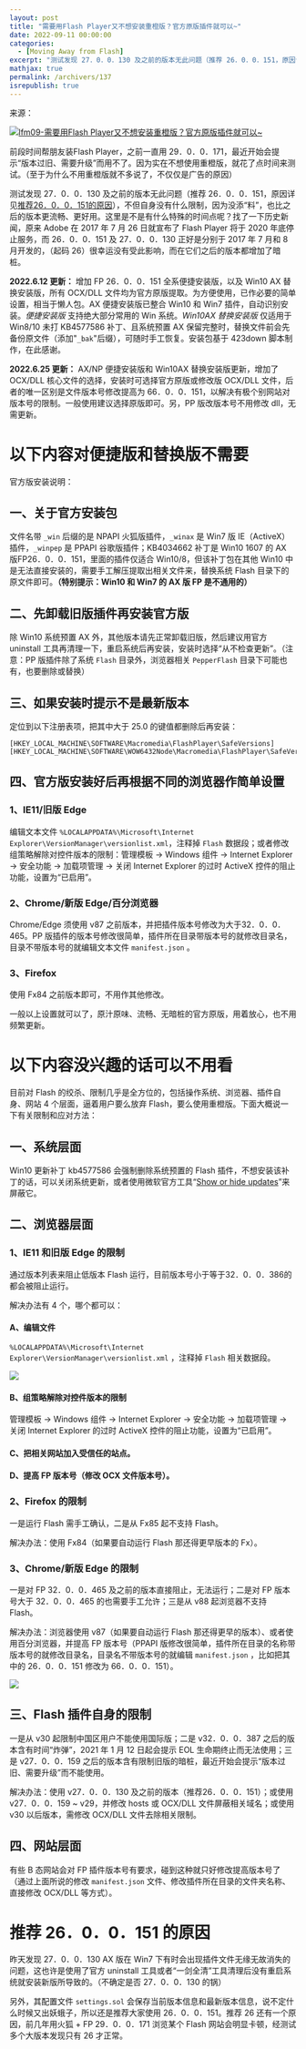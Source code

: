 ```yaml
---
layout: post
title: "需要用Flash Player又不想安装重橙版？官方原版插件就可以~"
date: 2022-09-11 00:00:00
categories: 
  - [Moving Away from Flash]
excerpt: "测试发现 27．0．0．130 及之前的版本无此问题（推荐 26．0．0．151，原因详见推荐26．0．0．151的原因），不但自身没有什么限制，因为没添“料”，也比之后的版本更流畅、更好用。"
mathjax: true
permalink: /archivers/137
isrepublish: true
---
```


来源：

[![lfm09-需要用Flash Player又不想安装重橙版？官方原版插件就可以~](https://img.shields.io/badge/lfm09-%E9%9C%80%E8%A6%81%E7%94%A8Flash%20Player%E5%8F%88%E4%B8%8D%E6%83%B3%E5%AE%89%E8%A3%85%E9%87%8D%E6%A9%99%E7%89%88%EF%BC%9F%E5%AE%98%E6%96%B9%E5%8E%9F%E7%89%88%E6%8F%92%E4%BB%B6%E5%B0%B1%E5%8F%AF%E4%BB%A5~-brightgreen)](https://bbs.pcbeta.com/viewthread-1933780-1-1.html)

前段时间帮朋友装Flash Player，之前一直用 29．0．0．171，最近开始会提示“版本过旧、需要升级”而用不了。因为实在不想使用重橙版，就花了点时间来测试。（至于为什么不用重橙版就不多说了，不仅仅是广告的原因）

测试发现 27．0．0．130 及之前的版本无此问题（推荐 26．0．0．151，原因详见[推荐26．0．0．151的原因](#%E6%8E%A8%E8%8D%90-2600151-%E7%9A%84%E5%8E%9F%E5%9B%A0)），不但自身没有什么限制，因为没添“料”，也比之后的版本更流畅、更好用。这里是不是有什么特殊的时间点呢？找了一下历史新闻，原来 Adobe 在 2017 年 7 月 26 日就宣布了 Flash Player 将于 2020 年底停止服务，而 26．0．0．151 及 27．0．0．130 正好是分别于 2017 年 7 月和 8 月开发的，（起码 26）很幸运没有受此影响，而在它们之后的版本都增加了暗桩。

**2022.6.12 更新：** 增加 FP 26．0．0．151 全系便捷安装版，以及 Win10 AX 替换安装版，所有 OCX/DLL 文件均为官方原版提取。为方便使用，已作必要的简单设置，相当于懒人包。AX 便捷安装版已整合 Win10 和 Win7 插件，自动识别安装。*便捷安装版* 支持绝大部分常用的 Win 系统。*Win10AX 替换安装版* 仅适用于 Win8/10 未打 KB4577586 补丁、且系统预置 AX 保留完整时，替换文件前会先备份原文件（添加"```_bak```"后缀），可随时手工恢复。安装包基于 423down 脚本制作，在此感谢。

**2022.6.25 更新：** AX/NP 便捷安装版和 Win10AX 替换安装版更新，增加了 OCX/DLL 核心文件的选择，安装时可选择官方原版或修改版 OCX/DLL 文件，后者的唯一区别是文件版本号修改提高为 66．0．0．151，以解决有极个别网站对版本号的限制。一般使用建议选择原版即可。另，PP 版改版本号不用修改 dll，无需更新。

# 以下内容对便捷版和替换版不需要

官方版安装说明：

## 一、关于官方安装包

文件名带 ```_win``` 后缀的是 NPAPI 火狐版插件，```_winax``` 是 Win7 版 IE（ActiveX）插件，```_winpep``` 是 PPAPI 谷歌版插件；KB4034662 补丁是 Win10 1607 的 AX 版FP26．0．0．151，里面的插件仅适合 Win10/8，但该补丁包在其他 Win10 中是无法直接安装的，需要手工解压提取出相关文件来，替换系统 Flash 目录下的原文件即可。**（特别提示：Win10 和 Win7 的 AX 版 FP 是不通用的）**

## 二、先卸载旧版插件再安装官方版

除 Win10 系统预置 AX 外，其他版本请先正常卸载旧版，然后建议用官方 uninstall 工具再清理一下，重启系统后再安装，安装时选择“从不检查更新”。（注意：PP 版插件除了系统 ```Flash``` 目录外，浏览器相关 ```PepperFlash``` 目录下可能也有，也要删除或替换）

## 三、如果安装时提示不是最新版本

定位到以下注册表项，把其中大于 25.0 的键值都删除后再安装：
```reg
[HKEY_LOCAL_MACHINE\SOFTWARE\Macromedia\FlashPlayer\SafeVersions]
[HKEY_LOCAL_MACHINE\SOFTWARE\WOW6432Node\Macromedia\FlashPlayer\SafeVersions]
```

## 四、官方版安装好后再根据不同的浏览器作简单设置

### 1、IE11/旧版 Edge

编辑文本文件 ```%LOCALAPPDATA%\Microsoft\Internet Explorer\VersionManager\versionlist.xml```，注释掉 ```Flash``` 数据段；或者修改组策略解除对控件版本的限制：管理模板 -> Windows 组件 -> Internet Explorer -> 安全功能 -> 加载项管理 -> 关闭 Internet Explorer 的过时 ActiveX 控件的阻止功能，设置为“已启用”。

### 2、Chrome/新版 Edge/百分浏览器

Chrome/Edge 须使用 v87 之前版本，并把插件版本号修改为大于32．0．0．465。PP 版插件的版本号修改很简单，插件所在目录带版本号的就修改目录名，目录不带版本号的就编辑文本文件 ```manifest.json``` 。

### 3、Firefox

使用 Fx84 之前版本即可，不用作其他修改。

一般以上设置就可以了，原汁原味、流畅、无暗桩的官方原版，用着放心，也不用频繁更新。

# 以下内容没兴趣的话可以不用看

目前对 Flash 的绞杀、限制几乎是全方位的，包括操作系统、浏览器、插件自身、网站 4 个层面，逼着用户要么放弃 Flash，要么使用重橙版。下面大概说一下有关限制和应对方法：

## 一、系统层面

Win10 更新补丁 kb4577586 会强制删除系统预置的 Flash 插件，不想安装该补丁的话，可以关闭系统更新，或者使用微软官方工具“[Show or hide updates](http://download.microsoft.com/download/f/2/2/f22d5fdb-59cd-4275-8c95-1be17bf70b21/wushowhide.diagcab)”来屏蔽它。

## 二、浏览器层面

### 1、IE11 和旧版 Edge 的限制

通过版本列表来阻止低版本 Flash 运行，目前版本号小于等于32．0．0．386的都会被阻止运行。

解决办法有 4 个，哪个都可以：

#### A、编辑文件

```%LOCALAPPDATA%\Microsoft\Internet Explorer\VersionManager\versionlist.xml``` ，注释掉 ```Flash``` 相关数据段。

![](https://bbs.pcbeta.com/data/attachment/forum/202206/03/104439xs3e6fnhyn3hb8ef.png)

#### B、组策略解除对控件版本的限制

管理模板 -> Windows 组件 -> Internet Explorer -> 安全功能 -> 加载项管理 -> 关闭 Internet Explorer 的过时 ActiveX 控件的阻止功能，设置为“已启用”。

#### C、把相关网站加入受信任的站点。

#### D、提高 FP 版本号（修改 OCX 文件版本号）。

### 2、Firefox 的限制

一是运行 Flash 需手工确认，二是从 Fx85 起不支持 Flash。

解决办法：使用 Fx84（如果要自动运行 Flash 那还得更早版本的 Fx）。

### 3、Chrome/新版 Edge 的限制

一是对 FP 32．0．0．465 及之前的版本直接阻止，无法运行；二是对 FP 版本号大于 32．0．0．465 的也需要手工允许；三是从 v88 起浏览器不支持 Flash。

解决办法：浏览器使用 v87（如果要自动运行 Flash 那还得更早的版本）、或者使用百分浏览器，并提高 FP 版本号（PPAPI 版修改很简单，插件所在目录的名称带版本号的就修改目录名，目录名不带版本号的就编辑 ```manifest.json``` ，比如把其中的 26．0．0．151 修改为 66．0．0．151）。

![](https://bbs.pcbeta.com/data/attachment/forum/202206/08/134604klpu1hs9wguzujs4.png)

## 三、Flash 插件自身的限制

一是从 v30 起限制中国区用户不能使用国际版；二是 v32．0．0．387 之后的版本含有时间“炸弹”，2021 年 1 月 12 日起会提示 EOL 生命期终止而无法使用；三是 v27．0．0．159 之后的版本含有限制旧版的暗桩，最近开始会提示“版本过旧、需要升级”而不能使用。

解决办法：使用 v27．0．0．130 及之前的版本（推荐26．0．0．151）；或使用 v27．0．0．159 ~ v29，并修改 hosts 或 OCX/DLL 文件屏蔽相关域名；或使用 v30 以后版本，需修改 OCX/DLL 文件去除相关限制。

## 四、网站层面

有些 B 态网站会对 FP 插件版本号有要求，碰到这种就只好修改提高版本号了（通过上面所说的修改  ```manifest.json``` 文件、修改插件所在目录的文件夹名称、直接修改 OCX/DLL 等方式）。

# 推荐 26．0．0．151 的原因

昨天发现 27．0．0．130 AX 版在 Win7 下有时会出现插件文件无缘无故消失的问题，这也许是使用了官方 uninstall 工具或者“一剑全清”工具清理后没有重启系统就安装新版所导致的。（不确定是否 27．0．0．130 的锅）

另外，其配置文件 ```settings.sol``` 会保存当前版本信息和最新版本信息，说不定什么时候又出妖蛾子，所以还是推荐大家使用 26．0．0．151。推荐 26 还有一个原因，前几年用火狐 + FP 29．0．0．171 浏览某个 Flash 网站会明显卡顿，经测试多个大版本发现只有 26 才正常。